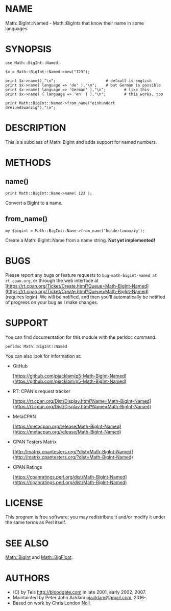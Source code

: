 # NAME

Math::BigInt::Named - Math::BigInts that know their name in some languages

# SYNOPSIS

    use Math::BigInt::Named;

    $x = Math::BigInt::Named->new("123");

    print $x->name(),"\n";                      # default is english
    print $x->name( language => 'de' ),"\n";    # but German is possible
    print $x->name( language => 'German' ),"\n";        # like this
    print $x->name( { language => 'en' } ),"\n";        # this works, too

    print Math::BigInt::Named->from_name("einhundert dreiundzwanzig"),"\n";

# DESCRIPTION

This is a subclass of Math::BigInt and adds support for named numbers.

# METHODS

## name()

    print Math::BigInt::Name->name( 123 );

Convert a BigInt to a name.

## from\_name()

    my $bigint = Math::BigInt::Name->from_name('hundertzwanzig');

Create a Math::BigInt::Name from a name string. **Not yet implemented!**

# BUGS

Please report any bugs or feature requests to
`bug-math-bigint-named at rt.cpan.org`, or through the web interface at
[https://rt.cpan.org/Ticket/Create.html?Queue=Math-BigInt-Named](https://rt.cpan.org/Ticket/Create.html?Queue=Math-BigInt-Named)
(requires login).
We will be notified, and then you'll automatically be notified of progress on
your bug as I make changes.

# SUPPORT

You can find documentation for this module with the perldoc command.

    perldoc Math::BigInt::Named

You can also look for information at:

- GitHub

    [https://github.com/pjacklam/p5-Math-BigInt-Named](https://github.com/pjacklam/p5-Math-BigInt-Named)

- RT: CPAN's request tracker

    [https://rt.cpan.org/Dist/Display.html?Name=Math-BigInt-Named](https://rt.cpan.org/Dist/Display.html?Name=Math-BigInt-Named)

- MetaCPAN

    [https://metacpan.org/release/Math-BigInt-Named](https://metacpan.org/release/Math-BigInt-Named)

- CPAN Testers Matrix

    [http://matrix.cpantesters.org/?dist=Math-BigInt-Named](http://matrix.cpantesters.org/?dist=Math-BigInt-Named)

- CPAN Ratings

    [https://cpanratings.perl.org/dist/Math-BigInt-Named](https://cpanratings.perl.org/dist/Math-BigInt-Named)

# LICENSE

This program is free software; you may redistribute it and/or modify it under
the same terms as Perl itself.

# SEE ALSO

[Math::BigInt](https://metacpan.org/pod/Math%3A%3ABigInt) and [Math::BigFloat](https://metacpan.org/pod/Math%3A%3ABigFloat).

# AUTHORS

- (C) by Tels http://bloodgate.com in late 2001, early 2002, 2007.
- Maintainted by Peter John Acklam <pjacklam@gmail.com>, 2016-.
- Based on work by Chris London Noll.
